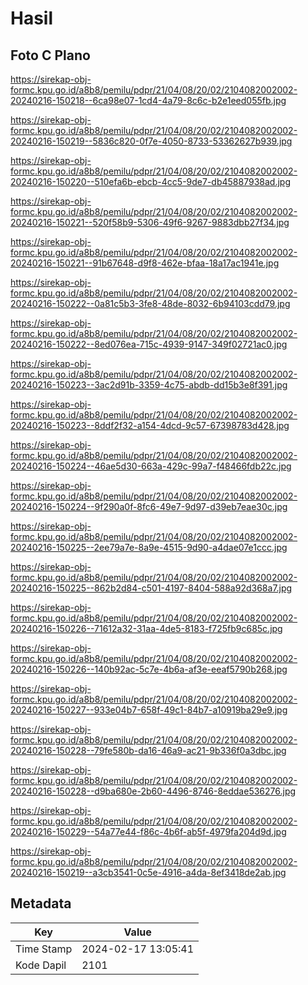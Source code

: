 # Hasil

## Foto C Plano

https://sirekap-obj-formc.kpu.go.id/a8b8/pemilu/pdpr/21/04/08/20/02/2104082002002-20240216-150218--6ca98e07-1cd4-4a79-8c6c-b2e1eed055fb.jpg

https://sirekap-obj-formc.kpu.go.id/a8b8/pemilu/pdpr/21/04/08/20/02/2104082002002-20240216-150219--5836c820-0f7e-4050-8733-53362627b939.jpg

https://sirekap-obj-formc.kpu.go.id/a8b8/pemilu/pdpr/21/04/08/20/02/2104082002002-20240216-150220--510efa6b-ebcb-4cc5-9de7-db45887938ad.jpg

https://sirekap-obj-formc.kpu.go.id/a8b8/pemilu/pdpr/21/04/08/20/02/2104082002002-20240216-150221--520f58b9-5306-49f6-9267-9883dbb27f34.jpg

https://sirekap-obj-formc.kpu.go.id/a8b8/pemilu/pdpr/21/04/08/20/02/2104082002002-20240216-150221--91b67648-d9f8-462e-bfaa-18a17ac1941e.jpg

https://sirekap-obj-formc.kpu.go.id/a8b8/pemilu/pdpr/21/04/08/20/02/2104082002002-20240216-150222--0a81c5b3-3fe8-48de-8032-6b94103cdd79.jpg

https://sirekap-obj-formc.kpu.go.id/a8b8/pemilu/pdpr/21/04/08/20/02/2104082002002-20240216-150222--8ed076ea-715c-4939-9147-349f02721ac0.jpg

https://sirekap-obj-formc.kpu.go.id/a8b8/pemilu/pdpr/21/04/08/20/02/2104082002002-20240216-150223--3ac2d91b-3359-4c75-abdb-dd15b3e8f391.jpg

https://sirekap-obj-formc.kpu.go.id/a8b8/pemilu/pdpr/21/04/08/20/02/2104082002002-20240216-150223--8ddf2f32-a154-4dcd-9c57-67398783d428.jpg

https://sirekap-obj-formc.kpu.go.id/a8b8/pemilu/pdpr/21/04/08/20/02/2104082002002-20240216-150224--46ae5d30-663a-429c-99a7-f48466fdb22c.jpg

https://sirekap-obj-formc.kpu.go.id/a8b8/pemilu/pdpr/21/04/08/20/02/2104082002002-20240216-150224--9f290a0f-8fc6-49e7-9d97-d39eb7eae30c.jpg

https://sirekap-obj-formc.kpu.go.id/a8b8/pemilu/pdpr/21/04/08/20/02/2104082002002-20240216-150225--2ee79a7e-8a9e-4515-9d90-a4dae07e1ccc.jpg

https://sirekap-obj-formc.kpu.go.id/a8b8/pemilu/pdpr/21/04/08/20/02/2104082002002-20240216-150225--862b2d84-c501-4197-8404-588a92d368a7.jpg

https://sirekap-obj-formc.kpu.go.id/a8b8/pemilu/pdpr/21/04/08/20/02/2104082002002-20240216-150226--71612a32-31aa-4de5-8183-f725fb9c685c.jpg

https://sirekap-obj-formc.kpu.go.id/a8b8/pemilu/pdpr/21/04/08/20/02/2104082002002-20240216-150226--140b92ac-5c7e-4b6a-af3e-eeaf5790b268.jpg

https://sirekap-obj-formc.kpu.go.id/a8b8/pemilu/pdpr/21/04/08/20/02/2104082002002-20240216-150227--933e04b7-658f-49c1-84b7-a10919ba29e9.jpg

https://sirekap-obj-formc.kpu.go.id/a8b8/pemilu/pdpr/21/04/08/20/02/2104082002002-20240216-150228--79fe580b-da16-46a9-ac21-9b336f0a3dbc.jpg

https://sirekap-obj-formc.kpu.go.id/a8b8/pemilu/pdpr/21/04/08/20/02/2104082002002-20240216-150228--d9ba680e-2b60-4496-8746-8eddae536276.jpg

https://sirekap-obj-formc.kpu.go.id/a8b8/pemilu/pdpr/21/04/08/20/02/2104082002002-20240216-150229--54a77e44-f86c-4b6f-ab5f-4979fa204d9d.jpg

https://sirekap-obj-formc.kpu.go.id/a8b8/pemilu/pdpr/21/04/08/20/02/2104082002002-20240216-150219--a3cb3541-0c5e-4916-a4da-8ef3418de2ab.jpg


## Metadata

| Key        | Value               |
| ---------- | ------------------- |
| Time Stamp | 2024-02-17 13:05:41 |
| Kode Dapil | 2101                |



